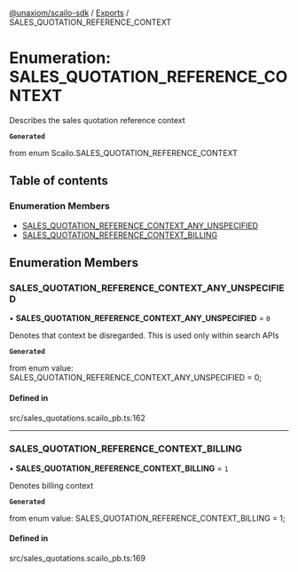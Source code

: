 [@unaxiom/scailo-sdk](../README.md) / [Exports](../modules.md) / SALES\_QUOTATION\_REFERENCE\_CONTEXT

# Enumeration: SALES\_QUOTATION\_REFERENCE\_CONTEXT

Describes the sales quotation reference context

**`Generated`**

from enum Scailo.SALES_QUOTATION_REFERENCE_CONTEXT

## Table of contents

### Enumeration Members

- [SALES\_QUOTATION\_REFERENCE\_CONTEXT\_ANY\_UNSPECIFIED](SALES_QUOTATION_REFERENCE_CONTEXT.md#sales_quotation_reference_context_any_unspecified)
- [SALES\_QUOTATION\_REFERENCE\_CONTEXT\_BILLING](SALES_QUOTATION_REFERENCE_CONTEXT.md#sales_quotation_reference_context_billing)

## Enumeration Members

### SALES\_QUOTATION\_REFERENCE\_CONTEXT\_ANY\_UNSPECIFIED

• **SALES\_QUOTATION\_REFERENCE\_CONTEXT\_ANY\_UNSPECIFIED** = ``0``

Denotes that context be disregarded. This is used only within search APIs

**`Generated`**

from enum value: SALES_QUOTATION_REFERENCE_CONTEXT_ANY_UNSPECIFIED = 0;

#### Defined in

src/sales_quotations.scailo_pb.ts:162

___

### SALES\_QUOTATION\_REFERENCE\_CONTEXT\_BILLING

• **SALES\_QUOTATION\_REFERENCE\_CONTEXT\_BILLING** = ``1``

Denotes billing context

**`Generated`**

from enum value: SALES_QUOTATION_REFERENCE_CONTEXT_BILLING = 1;

#### Defined in

src/sales_quotations.scailo_pb.ts:169
